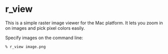 # r_view

This is a simple raster image viewer for the Mac platform. It lets you zoom in on images and
pick pixel colors easily.

Specify images on the command line:

    % r_view image.png
